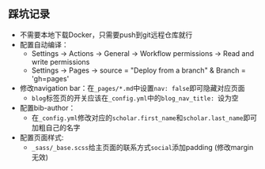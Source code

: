## 踩坑记录

* 不需要本地下载Docker，只需要push到git远程仓库就行
* 配置自动编译：
    - Settings -> Actions -> General -> Workflow permissions -> Read and write permissions
    - Settings -> Pages -> source = "Deploy from a branch" & Branch = 'gh=pages'
* 修改navigation bar：在`_pages/*.md`中设置`nav: false`即可隐藏对应页面
    - `blog`标签页的开关应该在`_config.yml`中的`blog_nav_title: `设为空
* 配置bib-author：
    - 在`_config.yml`修改对应的`scholar.first_name`和`scholar.last_name`即可加粗自己的名字
* 配置页面样式:
    - `_sass/_base.scss`给主页面的联系方式`social`添加padding (修改margin无效)